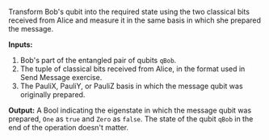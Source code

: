 Transform Bob's qubit into the required state using the two classical bits received from Alice and measure it in the same basis in which she prepared the message.

**Inputs:** 
1. Bob's part of the entangled pair of qubits `qBob`.
2. The tuple of classical bits received from Alice, in the format used in Send Message exercise.
3. The PauliX, PauliY, or PauliZ basis in which the message qubit was originally prepared.

**Output:** 
A Bool indicating the eigenstate in which the message qubit was prepared, `One` as `true` and `Zero` as `false`. The state of the qubit `qBob` in the end of the operation doesn't matter.